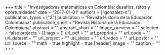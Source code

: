 +++
title = "Investigadoras matemáticas en Colombia: desafíos, retos y oportunidades"
date = "2017-01-01"
authors = ["gonzalez-n"]
publication_types = ["2"]
publication = "Revista Historia de la Educación Colombiana"
publication_short = "Revista Historia de la Educación Colombiana"
abstract = ""
abstract_short = ""
image_preview = ""
selected = false
projects = []
tags = []
url_pdf = ""
url_preprint = ""
url_code = ""
url_dataset = ""
url_project = ""
url_slides = ""
url_video = ""
url_poster = ""
url_source = ""
math = true
highlight = true
[header]
image = ""
caption = ""
+++
